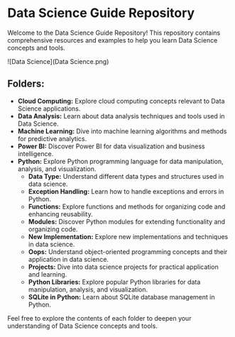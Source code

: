 # Data Science Guide Repository

Welcome to the Data Science Guide Repository! This repository contains comprehensive resources and examples to help you learn Data Science concepts and tools.

![Data Science](Data Science.png)

## Folders:

- **Cloud Computing:** Explore cloud computing concepts relevant to Data Science applications.
- **Data Analysis:** Learn about data analysis techniques and tools used in Data Science.
- **Machine Learning:** Dive into machine learning algorithms and methods for predictive analytics.
- **Power BI:** Discover Power BI for data visualization and business intelligence.
- **Python:** Explore Python programming language for data manipulation, analysis, and visualization.
  - **Data Type:** Understand different data types and structures used in data science.
  - **Exception Handling:** Learn how to handle exceptions and errors in Python.
  - **Functions:** Explore functions and methods for organizing code and enhancing reusability.
  - **Modules:** Discover Python modules for extending functionality and organizing code.
  - **New Implementation:** Explore new implementations and techniques in data science.
  - **Oops:** Understand object-oriented programming concepts and their application in data science.
  - **Projects:** Dive into data science projects for practical application and learning.
  - **Python Libraries:** Explore popular Python libraries for data manipulation, analysis, and visualization.
  - **SQLite in Python:** Learn about SQLite database management in Python.

Feel free to explore the contents of each folder to deepen your understanding of Data Science concepts and tools.
